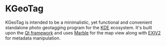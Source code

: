 # KGeoTag

KGeoTag is intended to be a minimalistic, yet functional and convenient standalone photo geotagging program for the [KDE](https://kde.org/) ecosystem. It's built upon the [Qt framework](https://www.qt.io/) and uses [Marble](https://marble.kde.org/) for the map view along with [EXIV2](https://www.exiv2.org/) for metadata manipulation.
